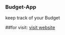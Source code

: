 ### Budget-App

keep track of your Budget
<br/>
![]()

##for visit: [visit website](https://budget-man.netlify.app/)
